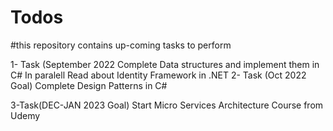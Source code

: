 # Todos
#this repository contains up-coming tasks to perform


1- Task (September 2022
  Complete Data structures and implement them in C# 
  In paralell Read about Identity Framework in .NET
2- Task (Oct 2022 Goal)
  Complete Design Patterns in C#

3-Task(DEC-JAN 2023 Goal)
  Start Micro Services Architecture Course from Udemy

